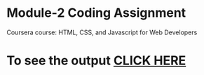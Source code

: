 

# Module-2 Coding Assignment

Coursera course: HTML, CSS, and Javascript for Web Developers

# To see the output [CLICK HERE](https://Jaydeep-mkd.github.io/Assignments/module-2/index.html)


